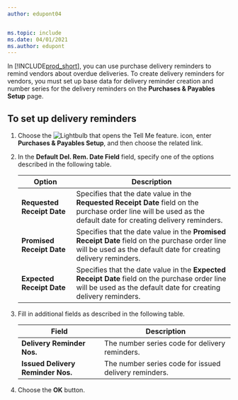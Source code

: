 ```yaml
---
author: edupont04


ms.topic: include
ms.date: 04/01/2021
ms.author: edupont
---
```

In [!INCLUDE[prod_short](../../../includes/prod_short.md)], you can use purchase delivery reminders to remind vendors about overdue deliveries. To create delivery reminders for vendors, you must set up base data for delivery reminder creation and number series for the delivery reminders on the **Purchases & Payables Setup** page.  

## To set up delivery reminders  

1. Choose the ![Lightbulb that opens the Tell Me feature.](../../../media/ui-search/search_small.png "Tell me what you want to do") icon, enter **Purchases & Payables Setup**, and then choose the related link.  
2. In the **Default Del. Rem. Date Field** field, specify one of the options described in the following table.  

    |Option|Description|  
    |----------------------------------|---------------------------------------|  
    |**Requested Receipt Date**|Specifies that the date value in the **Requested Receipt Date** field on the purchase order line will be used as the default date for creating delivery reminders.|  
    |**Promised Receipt Date**|Specifies that the date value in the **Promised Receipt Date** field on the purchase order line will be used as the default date for creating delivery reminders.|  
    |**Expected Receipt Date**|Specifies that the date value in the **Expected Receipt Date** field on the purchase order line will be used as the default date for creating delivery reminders.|  

3. Fill in additional fields as described in the following table.  

    |Field|Description|  
    |---------------------------------|---------------------------------------|  
    |**Delivery Reminder Nos.**|The number series code for delivery reminders.|  
    |**Issued Delivery Reminder Nos.**|The number series code for issued delivery reminders.|  

4. Choose the **OK** button.  
